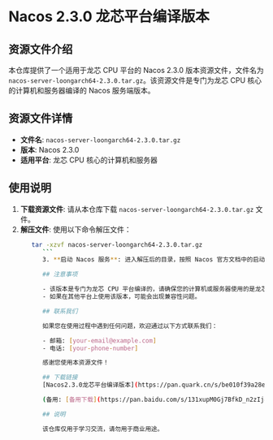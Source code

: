 # Nacos 2.3.0 龙芯平台编译版本

## 资源文件介绍

本仓库提供了一个适用于龙芯 CPU 平台的 Nacos 2.3.0 版本资源文件，文件名为 `nacos-server-loongarch64-2.3.0.tar.gz`。该资源文件是专门为龙芯 CPU 核心的计算机和服务器编译的 Nacos 服务端版本。

## 资源文件详情

- **文件名**: `nacos-server-loongarch64-2.3.0.tar.gz`
- **版本**: Nacos 2.3.0
- **适用平台**: 龙芯 CPU 核心的计算机和服务器

## 使用说明

1. **下载资源文件**: 请从本仓库下载 `nacos-server-loongarch64-2.3.0.tar.gz` 文件。
2. **解压文件**: 使用以下命令解压文件：
   ```bash
      tar -xzvf nacos-server-loongarch64-2.3.0.tar.gz
         ```
         3. **启动 Nacos 服务**: 进入解压后的目录，按照 Nacos 官方文档中的启动方式启动服务。

         ## 注意事项

         - 该版本是专门为龙芯 CPU 平台编译的，请确保您的计算机或服务器使用的是龙芯 CPU。
         - 如果在其他平台上使用该版本，可能会出现兼容性问题。

         ## 联系我们

         如果您在使用过程中遇到任何问题，欢迎通过以下方式联系我们：

         - 邮箱: [your-email@example.com]
         - 电话: [your-phone-number]

         感谢您使用本资源文件！

         ## 下载链接
         [Nacos2.3.0龙芯平台编译版本](https://pan.quark.cn/s/be010f39a28e) 

         (备用: [备用下载](https://pan.baidu.com/s/131xupM0Gj7BfkD_n2zIj4g?pwd=1234))

         ## 说明

         该仓库仅用于学习交流，请勿用于商业用途。
